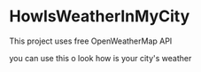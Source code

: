 # HowIsWeatherInMyCity


This project uses free OpenWeatherMap API


you can use this o look how is your city's weather
